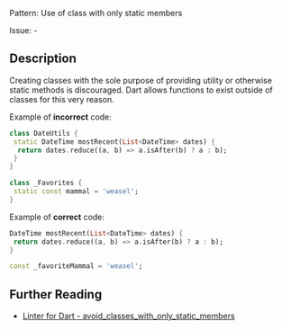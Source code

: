 Pattern: Use of class with only static members

Issue: -

## Description

Creating classes with the sole purpose of providing utility or otherwise static
methods is discouraged. Dart allows functions to exist outside of classes for
this very reason.

Example of **incorrect** code:
```dart
class DateUtils {
 static DateTime mostRecent(List<DateTime> dates) {
  return dates.reduce((a, b) => a.isAfter(b) ? a : b);
 }
}

class _Favorites {
 static const mammal = 'weasel';
}
```

Example of **correct** code:
```dart
DateTime mostRecent(List<DateTime> dates) {
 return dates.reduce((a, b) => a.isAfter(b) ? a : b);
}

const _favoriteMammal = 'weasel';
```

## Further Reading

* [Linter for Dart - avoid_classes_with_only_static_members](https://dart.dev/tools/linter-rules/avoid_classes_with_only_static_members)